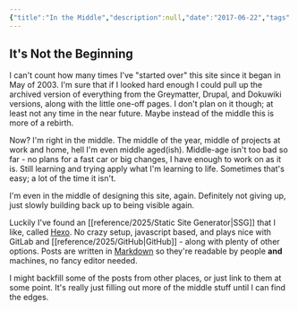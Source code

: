 ```yaml
---
{"title":"In the Middle","description":null,"date":"2017-06-22","tags":["status","learn","hexo","markdown","pre-11ty","archive"],"dg-publish":true,"created":"2017-06-22T11:38:42","updated":"2025-08-11T12:39:33-04:00","permalink":"/output/write/2017/in-the-middle/","dgPassFrontmatter":true,"noteIcon":"3"}
---
```


## It's Not the Beginning

I can't count how many times I've "started over" this site since it began in May of 2003. I'm sure that if I looked hard enough I could pull up the archived version of everything from the Greymatter, Drupal, and Dokuwiki versions, along with the little one-off pages. I don't plan on it though; at least not any time in the near future. Maybe instead of the middle this is more of a rebirth.

Now? I'm right in the middle. The middle of the year, middle of projects at work and home, hell I'm even middle aged(ish). Middle-age isn't too bad so far - no plans for a fast car or big changes, I have enough to work on as it is. Still learning and trying apply what I'm learning to life. Sometimes that's easy; a lot of the time it isn't.

I'm even in the middle of designing this site, again. Definitely not giving up, just slowly building back up to being visible again.

Luckily I've found an [[reference/2025/Static Site Generator\|SSG]] that I like, called [Hexo](https://hexo.io/). No crazy setup, javascript based, and plays nice with GitLab and [[reference/2025/GitHub\|GitHub]] - along with plenty of other options. Posts are written in [Markdown](https://daringfireball.net/projects/markdown/) so they're readable by people **and** machines, no fancy editor needed.

I might backfill some of the posts from other places, or just link to them at some point. It's really just filling out more of the middle stuff until I can find the edges.
